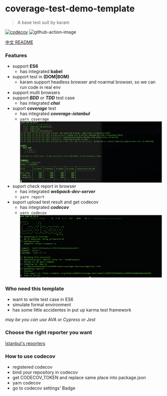 # coverage-test-demo-template
> A base test suit by karam

[![codecov](https://codecov.io/gh/jay0815/coverage-test/branch/master/graph/badge.svg)](https://codecov.io/gh/jay0815/coverage-test)
![github-action-image](https://github.com/jay0815/coverage-test/workflows/CI/badge.svg)

[中文 README](./README-zh_CN.md)

### Features

* support __ES6__
  * has integrated __babel__
* support test in __(DOM|BOM)__
  * karam support headless browser and noarmal browser, so we can run code in real env
* support multi browsers
* support ___BDD___ or ___TDD___ test case
  * has integrated ___chai___
* suport ___coverage___ test
  * has integrated ___coverage-istanbul___
  * ``` yarn coverage ```
![image](./result.png)
* suport check report in browser
  * has integrated ___webpack-dev-server___
  * ``` yarn report ```
* suport upload test result and get codecov
  * has integrated ___codecov___
  * ``` yarn codecov ```
![image](./codecov.png)


### Who need this template

* want to write test case in ES6
* simulate formal environment
* has some little accidentes in put up karma test framework

_may be you can use AVA or Cypress or Jest_

### Choose the right reporter you want

[Istanbul's reporters](https://istanbul.js.org/docs/advanced/alternative-reporters/)

### How to use codecov
  * registered codecov
  * bind your repository in codecov
  * get CODECOV_TOKEN and replace same place into package.json
  * yarn codecov
  * go to codecov settings' Badge